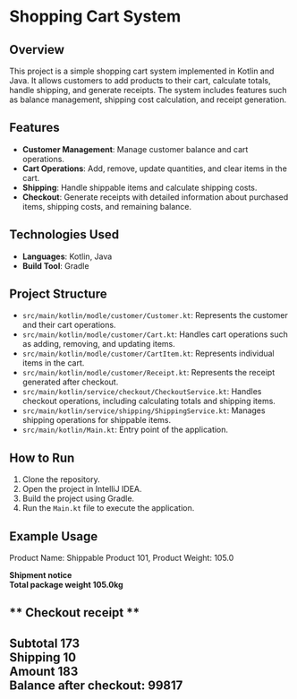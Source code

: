 # Shopping Cart System

## Overview
This project is a simple shopping cart system implemented in Kotlin and Java. It allows customers to add products to their cart, calculate totals, handle shipping, and generate receipts. The system includes features such as balance management, shipping cost calculation, and receipt generation.

## Features
- **Customer Management**: Manage customer balance and cart operations.
- **Cart Operations**: Add, remove, update quantities, and clear items in the cart.
- **Shipping**: Handle shippable items and calculate shipping costs.
- **Checkout**: Generate receipts with detailed information about purchased items, shipping costs, and remaining balance.

## Technologies Used
- **Languages**: Kotlin, Java
- **Build Tool**: Gradle

## Project Structure
- `src/main/kotlin/modle/customer/Customer.kt`: Represents the customer and their cart operations.
- `src/main/kotlin/modle/customer/Cart.kt`: Handles cart operations such as adding, removing, and updating items.
- `src/main/kotlin/modle/customer/CartItem.kt`: Represents individual items in the cart.
- `src/main/kotlin/modle/customer/Receipt.kt`: Represents the receipt generated after checkout.
- `src/main/kotlin/service/checkout/CheckoutService.kt`: Handles checkout operations, including calculating totals and shipping items.
- `src/main/kotlin/service/shipping/ShippingService.kt`: Manages shipping operations for shippable items.
- `src/main/kotlin/Main.kt`: Entry point of the application.

## How to Run
1. Clone the repository.
2. Open the project in IntelliJ IDEA.
3. Build the project using Gradle.
4. Run the `Main.kt` file to execute the application.

## Example Usage
Product Name:
 Shippable Product 101,
Product Weight:
 105.0

**Shipment notice**<br>
**Total package weight 105.0kg**

** Checkout receipt **
----------------------
**Subtotal 173**<br>
**Shipping 10**<br>
**Amount 183**<br>
**Balance after checkout: 99817**<br>
----------------------